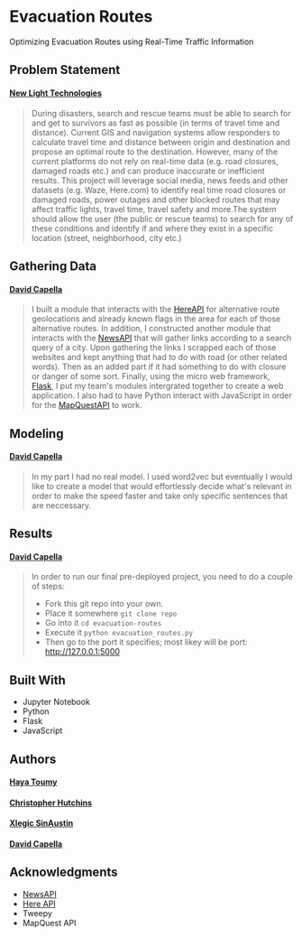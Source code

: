 # Evacuation Routes

Optimizing Evacuation Routes using Real-Time Traffic Information

## Problem Statement

#### [New Light Technologies](https://www.newlight.com/)

> During disasters, search and rescue teams must be able to search for and get to survivors as fast as possible (in terms of travel time and distance). Current GIS and navigation systems allow responders to calculate travel time and distance between origin and destination and propose an optimal route to the destination. However, many of the current platforms do not rely on real-time data (e.g. road closures, damaged roads etc.) and can produce inaccurate or inefficient results. This project will leverage social media, news feeds and other datasets (e.g. Waze, Here.com) to identify real time road closures or damaged roads, power outages and other blocked routes that may affect traffic lights, travel time, travel safety and more.The system should allow the user (the public or rescue teams) to search for any of these conditions and identify if and where they exist in a specific location (street, neighborhood, city etc.)


## Gathering Data

#### [David Capella](http://davidcapella.com)

> I built a module that interacts with the [HereAPI](https://www.here.com/) for alternative route geolocations and already known flags in the area for each of those alternative routes. In addition, I constructed another module that interacts with the [NewsAPI](https://newsapi.org/) that will gather links according to a search query of a city. Upon gathering the links I scrapped each of those websites and kept anything that had to do with road (or other related words). Then as an added part if it had something to do with closure or danger of some sort. Finally, using the micro web framework, [Flask](http://flask.pocoo.org/), I put my team's modules intergrated together to create a web application. I also had to have Python interact with JavaScript in order for the [MapQuestAPI](https://www.mapquest.com/) to work. 

## Modeling

#### [David Capella](http://davidcapella.com)

> In my part I had no real model. I used word2vec but eventually I would like to create a model that would effortlessly decide what's relevant in order to make the speed faster and take only specific sentences that are neccessary.

## Results

#### [David Capella](http://davidcapella.com)

> In order to run our final pre-deployed project, you need to do a couple of steps:
> * Fork this git repo into your own.
> * Place it somewhere
> `git clone repo`
> * Go into it
> `cd evacuation-routes`
> * Execute it
> `python evacuation_routes.py`
> * Then go to the port it specifies; most likey will be port: http://127.0.0.1:5000

## Built With

* Jupyter Notebook
* Python
* Flask
* JavaScript

## Authors

#### [Haya Toumy](https://hayatoumy.github.io/hayatoumy/)
#### [Christopher Hutchins](https://github.com/cfarhutchins)
#### [Xlegic SinAustin](https://www.linkedin.com/in/xlegic-howard-sin-austin-b64170163/)
#### [David Capella](http://davidcapella.com)

## Acknowledgments

* [NewsAPI](https://newsapi.org/)
* [Here API](https://developer.here.com/)
* Tweepy
* MapQuest API

